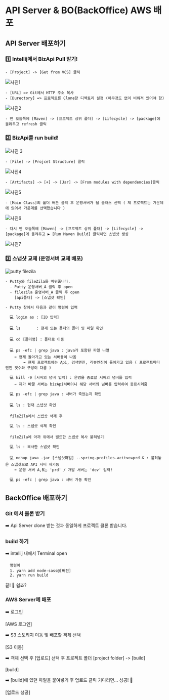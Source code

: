 # API Server & BO(BackOffice) AWS 배포

## API Server 배포하기


  ### 1️⃣ Intellij에서 BizApi Pull 받기!
  
    - [Project] -> [Get from VCS] 클릭
    
![사진1](https://user-images.githubusercontent.com/80079066/121302598-e73dc700-c934-11eb-8754-8f381eab981c.png)
 
    - [URL] => Git에서 HTTP 주소 복사
    - [Durectory] => 프로젝트를 Clone할 디렉토리 설정 (아무것도 없이 비워져 있어야 함)
 
![사진2](https://user-images.githubusercontent.com/80079066/121302599-e7d65d80-c934-11eb-9d7c-1ceb592cb73d.png)
   
    - 맨 오늘쪽에 [Maven] -> [프로젝트 상위 폴더] -> [Lifecycle] -> [package]에 올려두고 refresh 클릭
    
  ### 2️⃣ BizApi를 run build! 
    
![사진 3](https://user-images.githubusercontent.com/80079066/121302595-e73dc700-c934-11eb-89ad-5e8b3c408d39.png)

    - [File] -> [Projcet Structure] 클릭
    
![사진4](https://user-images.githubusercontent.com/80079066/121302601-e7d65d80-c934-11eb-8b7c-69cd694a561e.png)
  
    - [Artifacts] -> [+] -> [Jar] -> [From modules with dependencies]클릭 
  
![사진5](https://user-images.githubusercontent.com/80079066/121302591-e5740380-c934-11eb-8f36-a2aac2fad623.png)
  
    - [Main Class]의 폴더 버튼 클릭 후 운영서버가 될 클래스 선택 ( 제 프로젝트는 가운데에 있어서 가운데를 선택했습니다 )
    
![사진6](https://user-images.githubusercontent.com/80079066/121302592-e6a53080-c934-11eb-8595-0c3654d2d2b5.png)

    - 다시 맨 오늘쪽에 [Maven] -> [프로젝트 상위 폴더] -> [Lifecycle] -> [package]에 올려두고 ▶️ [Run Maven Build] 클릭하면 스냅샷 생성
    
![사진7](https://user-images.githubusercontent.com/80079066/121302593-e6a53080-c934-11eb-8e67-8a8db78d6282.png)
  
  ### 3️⃣ 스냅샷 교체 (운영서버 교체 배포)
  
  
![putty filezila](https://user-images.githubusercontent.com/80079066/121303038-882c8200-c935-11eb-9025-32f723f28cbb.png)
  
    - Putty와 fileZila를 띄워줍니다.
      - Putty 운영서버_A 클릭 후 open
      - filezila 운영서버_A 클릭 후 open
        [api폴더] -> [스냅샷 확인]
    
    - Putty 창에서 다음과 같이 명령어 입력
    
      💻 login as : [ID 입력]
      
      💻 ls       : 현재 있는 폴더의 폴더 및 파일 확인
      
      💻 cd [폴더명] : 폴더로 이동
      
      💻 ps -efc | grep java : java가 포함된 파일 나열
        ➡️ 현재 돌아가고 있는 서버들이 나옴 
            ➡️ 현재 프로젝트에는 Api, 검색엔진, 리뷰엔진이 돌아가고 있음 ( 프로젝트마다 엔진 갯수와 구성이 다름 )
            
      💻 kill -9 [서버의 넘버 입력] : 운영을 종료할 서버의 넘버를 입력  
        ➡️ 제가 바꿀 서버는 bizApi서버이니 해당 서버의 넘버를 입력하여 종료시켜줌
        
      💻 ps -efc | grep java : 서버가 죽었는지 확인
      
      💻 ls : 현재 스냅샷 확인
      
      fileZila에서 스냅샷 삭제 후

      💻 ls : 스냅샷 삭제 확인

      fileZila에 아까 위에서 빌드한 스냅샷 복사 붙혀넣기

      💻 ls : 복사한 스냅샷 확인
      
      💻 nohup java -jar [스냅샷파일] --spring.profiles.acitve=prd & : 붙혀놓은 스냅샷으로 API 서버 재가동
        ➡️ 운영 서버 A,B는 'prd' / 개발 서버는 'dev' 입력!
        
      💻 ps -efc | grep java : 서버 가동 확인
      
## BackOffice 배포하기

### Git 에서 클론 받기 
➡️ Api Server clone 받는 것과 동일하게 프로젝트 클론 받습니다.

### build 하기
➡️ intellij 내에서 Terminal open

      명령어
      1. yarn add node-sass@[버전]
      2. yarn run build
      
   끝! 👏 쉽죠?

### AWS Server에 배포

➡️ 로그인

[AWS 로그인]

➡️ S3 스토리지 이동 및 배포할 객체 선택

[S3 이동]

➡️ 객체 선택 후 [업로드] 선택 후 프로젝트 폴더 [project folder] -> [build]

[build]

➡️ [build]에 있던 파일을 붙여넣기 후 업로드 클릭 기다리면... 성공! 👏

[업로드 성공]







